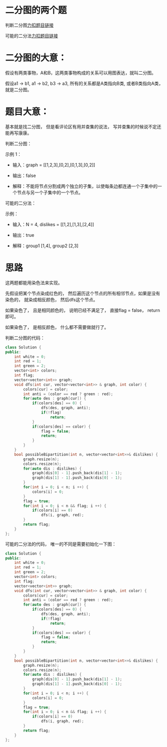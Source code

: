 # 二分图的两个题

判断二分图[力扣题目链接](https://leetcode-cn.com/problems/is-graph-bipartite/)

可能的二分法[力扣题目链接](https://leetcode-cn.com/problems/possible-bipartition/)

# 二分图的大意：

假设有两类事物，A和B，这两类事物构成的关系可以用图表达，就叫二分图。

假设a1 -> b1, a1 -> b2, b3 -> a3, 所有的关系都是A类指向B类, 或者B类指向A类， 就是二分图。


# 题目大意：

基本就是找二分图， 但是看评论区有用并查集的说法， 写并查集的时候说不定还能再写康康。


判断二分图：

示例 1：


* 输入：graph = [[1,2,3],[0,2],[0,1,3],[0,2]]

* 输出：false

* 解释：不能将节点分割成两个独立的子集，以使每条边都连通一个子集中的一个节点与另一个子集中的一个节点。

可能的二分法：

示例： 

* 输入：N = 4, dislikes = [[1,2],[1,3],[2,4]]

* 输出：true

* 解释：group1 [1,4], group2 [2,3]


# 思路

这两题都能用染色法来实现。

先假设把某个节点染成红色的， 然后遍历这个节点的所有相邻节点，如果是没有染色的， 就染成相反颜色， 然后dfs这个节点。

如果染色了， 且是相同颜色的， 说明已经不满足了， 直接flag = false， return即可。

如果染色了， 是相反颜色， 什么都不需要做就行了。



判断二分图的代码：

```CPP
class Solution {
public:
    int white = 0;
    int red = 1;
    int green = 2;
    vector<int> colors;
    int flag;
    vector<vector<int>> graph;
    void dfs(int cur, vector<vector<int>> & graph, int color) {
        colors[cur] = color;
        int anti = (color == red ? green : red); 
        for(auto des : graph[cur]) {
            if(colors[des] == 0) {
                dfs(des, graph, anti);
                if(!flag)
                    return;
            }
            if(colors[des] == color) {
                flag = false;
                return;
            }
        }
    }
    bool possibleBipartition(int n, vector<vector<int>>& dislikes) {
        graph.resize(n);
        colors.resize(n);
        for(auto dis : dislikes) {
            graph[dis[0] - 1].push_back(dis[1] - 1);
            graph[dis[1] - 1].push_back(dis[0] - 1);
        }
        for(int i = 0; i < n; i ++) {
            colors[i] = 0;
        }
        flag = true;
        for(int i = 0; i < n && flag; i ++) {
            if(colors[i] == 0)
                dfs(i, graph, red);
        }
        return flag;
    }
};
```

可能的二分法的代码， 唯一的不同是需要初始化一下图：

```CPP
class Solution {
public:
    int white = 0;
    int red = 1;
    int green = 2;
    vector<int> colors;
    int flag;
    vector<vector<int>> graph;
    void dfs(int cur, vector<vector<int>> & graph, int color) {
        colors[cur] = color;
        int anti = (color == red ? green : red); 
        for(auto des : graph[cur]) {
            if(colors[des] == 0) {
                dfs(des, graph, anti);
                if(!flag)
                    return;
            }
            if(colors[des] == color) {
                flag = false;
                return;
            }
        }
    }
    bool possibleBipartition(int n, vector<vector<int>>& dislikes) {
        graph.resize(n);
        colors.resize(n);
        for(auto dis : dislikes) {
            graph[dis[0] - 1].push_back(dis[1] - 1);
            graph[dis[1] - 1].push_back(dis[0] - 1);
        }
        for(int i = 0; i < n; i ++) {
            colors[i] = 0;
        }
        flag = true;
        for(int i = 0; i < n && flag; i ++) {
            if(colors[i] == 0)
                dfs(i, graph, red);
        }
        return flag;
    }
};
```